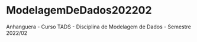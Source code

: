 # ModelagemDeDados202202
Anhanguera - Curso TADS - Disciplina de Modelagem de Dados - Semestre 2022/02
